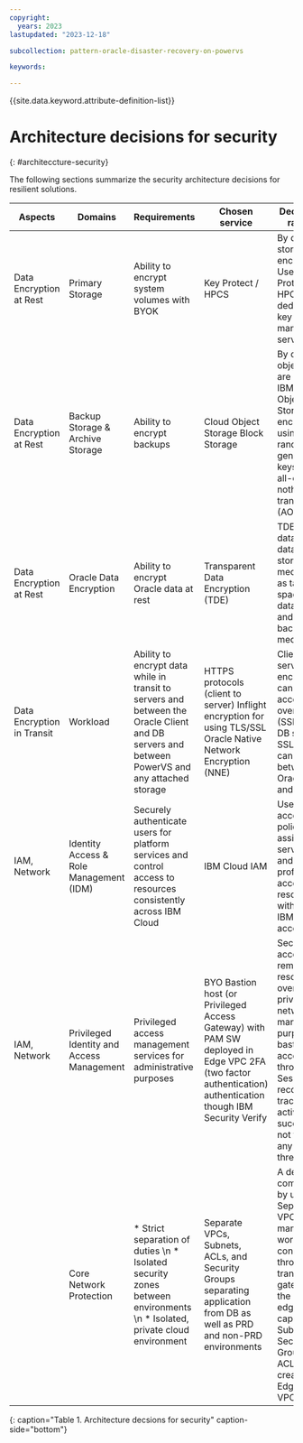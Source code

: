 ```yaml
---
copyright:
  years: 2023
lastupdated: "2023-12-18"

subcollection: pattern-oracle-disaster-recovery-on-powervs

keywords:

---
```


{{site.data.keyword.attribute-definition-list}}

# Architecture decisions for security
{: #architeccture-security}

The following sections summarize the security architecture decisions for resilient solutions.

| Aspects          | Domains                       | Requirements                                                                                                                           | Chosen service                                                                                                                                 | Decisions or rationale                                                                                                                                                                                                |
| -------------------------- | --------------------------------------- | ------------------------------------------------------------------------------------------------------------------------------------------------ | -------------------------------------------------------------------------------------------------------------------------------------------------------- | ------------------------------------------------------------------------------------------------------------------------------------------------------------------------------------------------------------------------------ |
| Data Encryption at Rest    | Primary Storage                         | Ability to encrypt system volumes with BYOK                                                                                                      | Key Protect / HPCS                                                                                                                                       | By default, storage is encrypted. Use IBM Key Protect / HPCS for dedicated key management service                                                                                                                              |
| Data Encryption at Rest    | Backup Storage & Archive Storage        | Ability to encrypt backups                                                                                                                       | Cloud Object Storage Block Storage                                                                                                                       | By default, all objects that are stored in IBM Cloud Object Storage are encrypted by using randomly generated keys and an all-or-nothing-transform (AONT)                                                                      |
| Data Encryption at Rest    | Oracle Data Encryption                  | Ability to encrypt Oracle data at rest                                                                                                           | Transparent Data Encryption (TDE)                                                                                                                        | TDE encrypts data on database storage media, such as table spaces and data files, and on backup media                                                                                                                            |
| Data Encryption in Transit | Workload                                | Ability to encrypt data while in transit to servers and between the Oracle Client and DB servers and between PowerVS and any attached storage | HTTPS protocols (client to server) Inflight encryption for using TLS/SSL Oracle Native Network Encryption (NNE)                                          | Client to server encryption can be accomplished over HTTPs (SSL) Oracle DB supports SSL or NNE can be used between the Oracle Client and DB                                                                                    |
| IAM, Network               | Identity Access & Role Management (IDM) | Securely authenticate users for platform services and control access to resources consistently across IBM Cloud                                  | IBM Cloud IAM                                                                                                                                            | Use IAM access policies to assign users, service IDs, and trusted profiles access to resources within the IBM Cloud account                                                                                                    |
| IAM, Network               | Privileged Identity and Access Management | Privileged access management services for administrative purposes                                                                                | BYO Bastion host (or Privileged Access Gateway) with PAM SW deployed in Edge VPC 2FA (two factor authentication) authentication though IBM Security Verify | Securely access remote resources over the private network for management purposes; bastion accessed through SSH. Session recording, tracking all activities, successful or not to note any potential threats                      |
|                            | Core Network Protection                 | * Strict separation of duties \n * Isolated security zones between environments \n * Isolated, private cloud environment                                   | Separate VPCs, Subnets, ACLs, and Security Groups separating application from DB as well as PRD and non-PRD environments                                  | A design combination by using: Separate VPCs (transit, management, workload) connected through transit gateway and the use of edge firewall capabilities. Subnets, Security Groups, and ACLs to create an Edge/Transit VPC design |
{: caption="Table 1. Architecture decsions for security" caption-side="bottom"}
